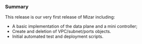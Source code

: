 ### Summary

This release is our very first release of Mizar including:

 *  A basic implementation of the data plane and a mini controller;
 *  Create and deletion of VPC/subnet/ports objects.
 *  Initial automated test and deployment scripts.
